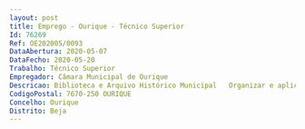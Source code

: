 ```yaml
--- 
layout: post
title: Emprego - Ourique - Técnico Superior
Id: 76269
Ref: OE202005/0093
DataAbertura: 2020-05-07
DataFecho: 2020-05-20
Trabalho: Técnico Superior
Empregador: Câmara Municipal de Ourique
Descricao: Biblioteca e Arquivo Histórico Municipal   Organizar e aplicar os meios educativos adequados ao desenvolvimento integral da criança (psicomotor, afetivo, intelectual, social, moral) através da leitura e jogos a serem realizados na Biblioteca Municipal. Apoio nas atividades desenvolvidas no ATL do Jardim de Infância. Executar tudo o mais que estiver relacionado com o serviço.
CodigoPostal: 7670-250 OURIQUE
Concelho: Ourique
Distrito: Beja
--- 
```

